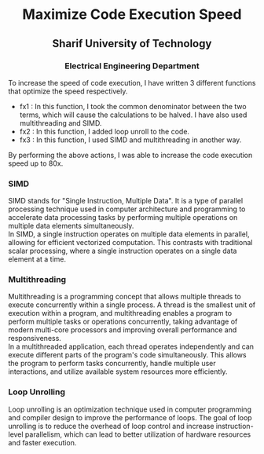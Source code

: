 <h1 align='center'> Maximize Code Execution Speed </h1>

<h2 align='center'> Sharif University of Technology </h2>

<h3 align='center'> Electrical Engineering Department </h3>

To increase the speed of code execution, I have written 3 different functions that optimize the speed respectively.
- fx1 : In this function, I took the common denominator between the two terms, which will cause the calculations to be halved. I have also used multithreading and SIMD.
- fx2 : In this function, I added loop unroll to the code.
- fx3 : In this function, I used SIMD and multithreading in another way.

By performing the above actions, I was able to increase the code execution speed up to 80x.

### SIMD
SIMD stands for "Single Instruction, Multiple Data". It is a type of parallel processing technique used in computer architecture and programming to accelerate data processing tasks by performing multiple operations on multiple data elements simultaneously.<br>
In SIMD, a single instruction operates on multiple data elements in parallel, allowing for efficient vectorized computation. This contrasts with traditional scalar processing, where a single instruction operates on a single data element at a time.

### Multithreading
Multithreading is a programming concept that allows multiple threads to execute concurrently within a single process. A thread is the smallest unit of execution within a program, and multithreading enables a program to perform multiple tasks or operations concurrently, taking advantage of modern multi-core processors and improving overall performance and responsiveness. <br>
In a multithreaded application, each thread operates independently and can execute different parts of the program's code simultaneously. This allows the program to perform tasks concurrently, handle multiple user interactions, and utilize available system resources more efficiently. 

### Loop Unrolling
Loop unrolling is an optimization technique used in computer programming and compiler design to improve the performance of loops. The goal of loop unrolling is to reduce the overhead of loop control and increase instruction-level parallelism, which can lead to better utilization of hardware resources and faster execution.
